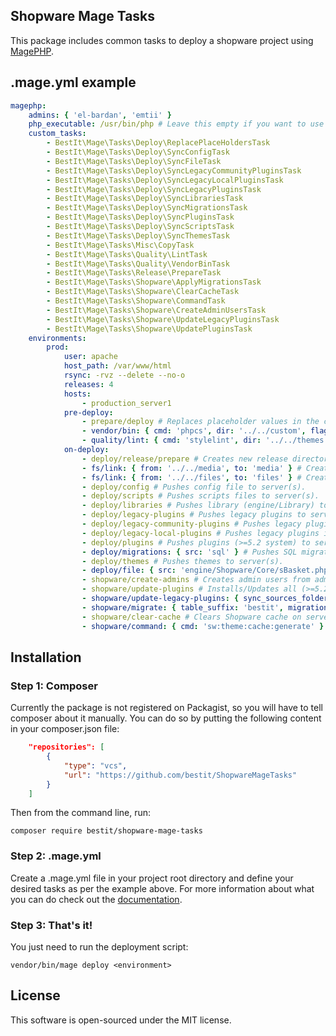 ## Shopware Mage Tasks

This package includes common tasks to deploy a shopware project using [MagePHP](http://magephp.com/).

## .mage.yml example

```yaml
magephp:
    admins: { 'el-bardan', 'emtii' }
    php_executable: /usr/bin/php # Leave this empty if you want to use the globally installed php executable.
    custom_tasks:
        - BestIt\Mage\Tasks\Deploy\ReplacePlaceHoldersTask
        - BestIt\Mage\Tasks\Deploy\SyncConfigTask
        - BestIt\Mage\Tasks\Deploy\SyncFileTask
        - BestIt\Mage\Tasks\Deploy\SyncLegacyCommunityPluginsTask
        - BestIt\Mage\Tasks\Deploy\SyncLegacyLocalPluginsTask
        - BestIt\Mage\Tasks\Deploy\SyncLegacyPluginsTask
        - BestIt\Mage\Tasks\Deploy\SyncLibrariesTask
        - BestIt\Mage\Tasks\Deploy\SyncMigrationsTask
        - BestIt\Mage\Tasks\Deploy\SyncPluginsTask
        - BestIt\Mage\Tasks\Deploy\SyncScriptsTask
        - BestIt\Mage\Tasks\Deploy\SyncThemesTask
        - BestIt\Mage\Tasks\Misc\CopyTask
        - BestIt\Mage\Tasks\Quality\LintTask
        - BestIt\Mage\Tasks\Quality\VendorBinTask
        - BestIt\Mage\Tasks\Release\PrepareTask
        - BestIt\Mage\Tasks\Shopware\ApplyMigrationsTask
        - BestIt\Mage\Tasks\Shopware\ClearCacheTask
        - BestIt\Mage\Tasks\Shopware\CommandTask
        - BestIt\Mage\Tasks\Shopware\CreateAdminUsersTask
        - BestIt\Mage\Tasks\Shopware\UpdateLegacyPluginsTask
        - BestIt\Mage\Tasks\Shopware\UpdatePluginsTask
    environments:
        prod:
            user: apache
            host_path: /var/www/html
            rsync: -rvz --delete --no-o
            releases: 4
            hosts:
                - production_server1
            pre-deploy:
                - prepare/deploy # Replaces placeholder values in the config file.
                - vendor/bin: { cmd: 'phpcs', dir: '../../custom', flags: '--standard=ruleset.xml' } # execute, for example, phpcs with given flags.
                - quality/lint: { cmd: 'stylelint', dir: '../../themes', flags: '--syntax less' } # execute stylelint with less syntax.
            on-deploy:
                - deploy/release/prepare # Creates new release directory and copies all content of current into the created directory.
                - fs/link: { from: '../../media', to: 'media' } # Creates a new symlink.
                - fs/link: { from: '../../files', to: 'files' } # Creates a new symlink.
                - deploy/config # Pushes config file to server(s).
                - deploy/scripts # Pushes scripts files to server(s).
                - deploy/libraries # Pushes library (engine/Library) to server(s).
                - deploy/legacy-plugins # Pushes legacy plugins to server(s). Use this for 5.2 systems. Basically all legacy plugins will be pushed to the local namespace.
                - deploy/legacy-community-plugins # Pushes legacy plugins in the community namespace to server(s). Use this for <5.2 systems.
                - deploy/legacy-local-plugins # Pushes legacy plugins in the local namespace to server(s). Use this for <5.2 systems.
                - deploy/plugins # Pushes plugins (>=5.2 system) to server(s).
                - deploy/migrations: { src: 'sql' } # Pushes SQL migrations to server(s). src is optional "sql" is default.
                - deploy/themes # Pushes themes to server(s).
                - deploy/file: { src: 'engine/Shopware/Core/sBasket.php', target: 'engine/Shopware/Core/', rsync_flag: 'rvz' } # Pushes one file to a directory. rsync_flags is optional, default is 'rvz'.
                - shopware/create-admins # Creates admin users from admins parameter in .yml file.
                - shopware/update-plugins # Installs/Updates all (>=5.2 system) plugins on server(s).
                - shopware/update-legacy-plugins: { sync_sources_folders: true } # Installs/Updates all (legacy) plugins on server(s). "Sources" are the Community/Local folders.
                - shopware/migrate: { table_suffix: 'bestit', migration_dir: 'sql' } # Executes all SQL migrations on server(s). Both parameters are optional.
                - shopware/clear-cache # Clears Shopware cache on server(s).
                - shopware/command: { cmd: 'sw:theme:cache:generate' } # Warms up the shopware theme cache on server(s).
```

## Installation

### Step 1: Composer

Currently the package is not registered on Packagist, so you will have to tell composer about it manually.
You can do so by putting the following content in your composer.json file:

```json
    "repositories": [
        {
            "type": "vcs",
            "url": "https://github.com/bestit/ShopwareMageTasks"
        }
    ]
```

Then from the command line, run:

```
composer require bestit/shopware-mage-tasks
```

### Step 2: .mage.yml

Create a .mage.yml file in your project root directory and define your desired tasks as per the example above.
For more information about what you can do check out the [documentation](http://magephp.com/).

### Step 3: That's it!

You just need to run the deployment script:

```
vendor/bin/mage deploy <environment>
```

## License

This software is open-sourced under the MIT license.